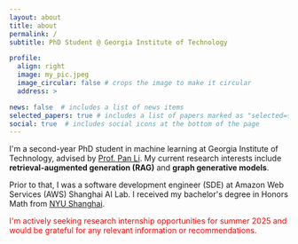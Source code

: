 ```yaml
---
layout: about
title: about
permalink: /
subtitle: PhD Student @ Georgia Institute of Technology

profile:
  align: right
  image: my_pic.jpeg
  image_circular: false # crops the image to make it circular
  address: >

news: false  # includes a list of news items
selected_papers: true # includes a list of papers marked as "selected={true}"
social: true  # includes social icons at the bottom of the page
---
```


I'm a second-year PhD student in machine learning at Georgia Institute of Technology, advised by [Prof. Pan Li](https://sites.google.com/view/panli-purdue/home). My current research interests include **retrieval-augmented generation (RAG)** and **graph generative models**.

Prior to that, I was a software development engineer (SDE) at Amazon Web Services (AWS) Shanghai AI Lab. I received my bachelor's degree in Honors Math from [NYU Shanghai](https://shanghai.nyu.edu/).

<font color="red">I'm actively seeking research internship opportunities for summer 2025 and would be grateful for any relevant information or recommendations.</font>

